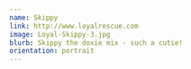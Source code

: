 ```yaml
---
name: Skippy
link: http://www.loyalrescue.com
image: Loyal-Skippy-3.jpg
blurb: Skippy the doxie mix - such a cutie!
orientation: portrait
---
```

